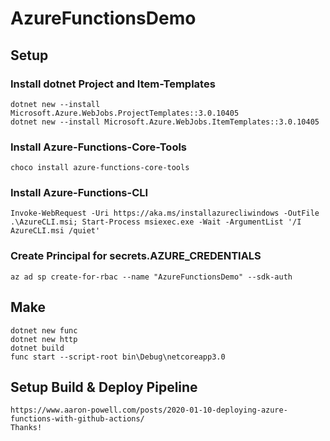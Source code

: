 # AzureFunctionsDemo

## Setup

### Install dotnet Project and Item-Templates

    dotnet new --install Microsoft.Azure.WebJobs.ProjectTemplates::3.0.10405
    dotnet new --install Microsoft.Azure.WebJobs.ItemTemplates::3.0.10405

### Install Azure-Functions-Core-Tools

    choco install azure-functions-core-tools

### Install Azure-Functions-CLI

    Invoke-WebRequest -Uri https://aka.ms/installazurecliwindows -OutFile .\AzureCLI.msi; Start-Process msiexec.exe -Wait -ArgumentList '/I AzureCLI.msi /quiet'

### Create Principal for secrets.AZURE_CREDENTIALS

    az ad sp create-for-rbac --name "AzureFunctionsDemo" --sdk-auth

## Make

    dotnet new func
    dotnet new http
    dotnet build
    func start --script-root bin\Debug\netcoreapp3.0

## Setup Build & Deploy Pipeline

    https://www.aaron-powell.com/posts/2020-01-10-deploying-azure-functions-with-github-actions/
    Thanks! 
